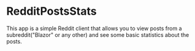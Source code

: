 # RedditPostsStats
This app is a simple Reddit client that allows you to view posts from a subreddit("Blazor" or any other) and see some basic statistics about the posts.
